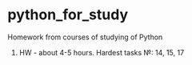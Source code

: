 # python_for_study
Homework from courses of studying of Python
1) HW - about 4-5 hours.
Hardest tasks №: 14, 15, 17
